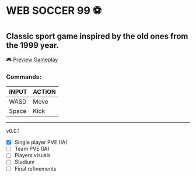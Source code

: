# WEB SOCCER 99 :soccer:
## Classic sport game inspired by the old ones from the 1999 year.

:video_game: [Preview Gameplay](https://fredfontes.github.io/websoccer) 

### Commands:
| INPUT | ACTION |
| ----------- | ----------- |
| WASD | Move |
| Space | Kick |

---

v0.0.1
- [x] Single player PVE (IA)
- [ ] Team PVE (IA)
- [ ] Players visuals
- [ ] Stadium
- [ ] Final refinements
